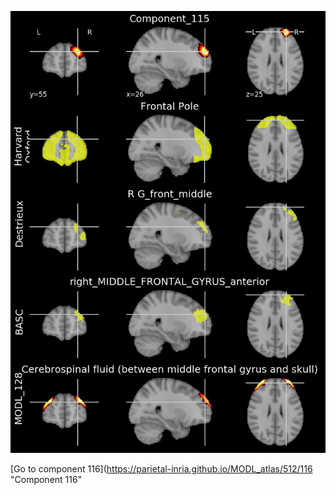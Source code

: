 


![115](preliminary/115.jpg "Component 115")

[Go to component 116](https://parietal-inria.github.io/MODL_atlas/512/116 "Component 116"